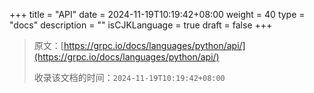 +++
title = "API"
date = 2024-11-19T10:19:42+08:00
weight = 40
type = "docs"
description = ""
isCJKLanguage = true
draft = false
+++

> 原文：[https://grpc.io/docs/languages/python/api/](https://grpc.io/docs/languages/python/api/)
>
> 收录该文档的时间：`2024-11-19T10:19:42+08:00`
